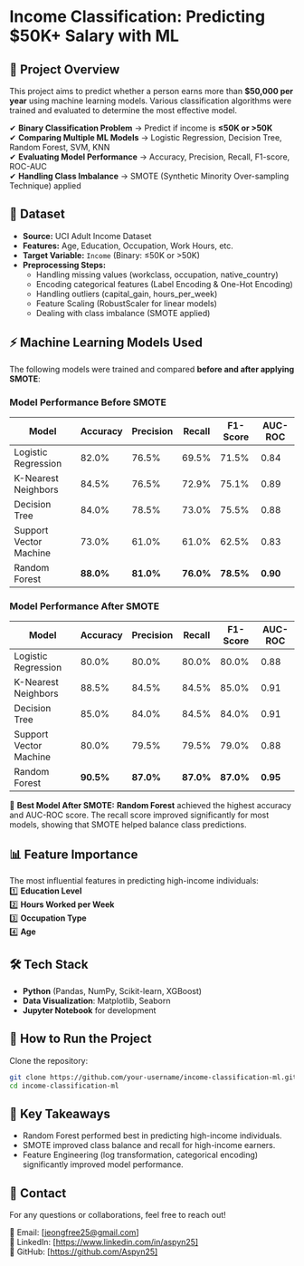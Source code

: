 # Income Classification: Predicting $50K+ Salary with ML

## 📌 Project Overview
This project aims to predict whether a person earns more than **$50,000 per year** using machine learning models. Various classification algorithms were trained and evaluated to determine the most effective model.

✔ **Binary Classification Problem** → Predict if income is **≤50K or >50K**  
✔ **Comparing Multiple ML Models** → Logistic Regression, Decision Tree, Random Forest, SVM, KNN  
✔ **Evaluating Model Performance** → Accuracy, Precision, Recall, F1-score, ROC-AUC  
✔ **Handling Class Imbalance** → SMOTE (Synthetic Minority Over-sampling Technique) applied  

## 📂 Dataset
- **Source:** UCI Adult Income Dataset
- **Features:** Age, Education, Occupation, Work Hours, etc.
- **Target Variable:** `Income` (Binary: ≤50K or >50K)
- **Preprocessing Steps:**
  - Handling missing values (workclass, occupation, native_country)
  - Encoding categorical features (Label Encoding & One-Hot Encoding)
  - Handling outliers (capital_gain, hours_per_week)
  - Feature Scaling (RobustScaler for linear models)
  - Dealing with class imbalance (SMOTE applied)

## ⚡ Machine Learning Models Used
The following models were trained and compared **before and after applying SMOTE**:

### **Model Performance Before SMOTE**
| Model                  | Accuracy | Precision | Recall | F1-Score | AUC-ROC |
|------------------------|----------|-----------|--------|----------|---------|
| Logistic Regression    | 82.0%    | 76.5%     | 69.5%  | 71.5%    | 0.84    |
| K-Nearest Neighbors   | 84.5%    | 76.5%     | 72.9%  | 75.1%    | 0.89    |
| Decision Tree         | 84.0%    | 78.5%     | 73.0%  | 75.5%    | 0.88    |
| Support Vector Machine | 73.0%    | 61.0%     | 61.0%  | 62.5%    | 0.83    |
| Random Forest         | **88.0%** | **81.0%** | **76.0%** | **78.5%** | **0.90** |

### **Model Performance After SMOTE**
| Model                  | Accuracy | Precision | Recall | F1-Score | AUC-ROC |
|------------------------|----------|-----------|--------|----------|---------|
| Logistic Regression    | 80.0%    | 80.0%     | 80.0%  | 80.0%    | 0.88    |
| K-Nearest Neighbors   | 88.5%    | 84.5%     | 84.5%  | 85.0%    | 0.91    |
| Decision Tree         | 85.0%    | 84.0%     | 84.5%  | 84.0%    | 0.91    |
| Support Vector Machine | 80.0%    | 79.5%     | 79.5%  | 79.0%    | 0.88    |
| Random Forest         | **90.5%** | **87.0%** | **87.0%** | **87.0%** | **0.95** |

📌 **Best Model After SMOTE:** **Random Forest** achieved the highest accuracy and AUC-ROC score. The recall score improved significantly for most models, showing that SMOTE helped balance class predictions.

## 📊 Feature Importance
The most influential features in predicting high-income individuals:<br>
1️⃣ **Education Level**  
2️⃣ **Hours Worked per Week**  
3️⃣ **Occupation Type**  
4️⃣ **Age**  

## 🛠️ Tech Stack
- **Python** (Pandas, NumPy, Scikit-learn, XGBoost)
- **Data Visualization**: Matplotlib, Seaborn
- **Jupyter Notebook** for development

## 🚀 How to Run the Project
Clone the repository:  
````bash
git clone https://github.com/your-username/income-classification-ml.git
cd income-classification-ml
````

## 📌 Key Takeaways
- Random Forest performed best in predicting high-income individuals.
-	SMOTE improved class balance and recall for high-income earners.
-	Feature Engineering (log transformation, categorical encoding) significantly improved model performance.

## 📩 Contact

For any questions or collaborations, feel free to reach out!

📧 Email: [jeongfree25@gmail.com] <br>
🔗 LinkedIn: [https://www.linkedin.com/in/aspyn25] <br>
🔗 GitHub: [https://github.com/Aspyn25]
